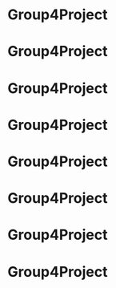 # Group4Project
# Group4Project
# Group4Project
# Group4Project
# Group4Project
# Group4Project
# Group4Project
# Group4Project
